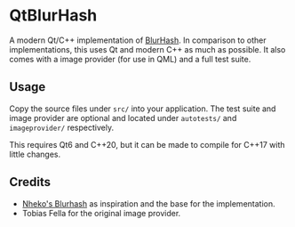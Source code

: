 # QtBlurHash

A modern Qt/C++ implementation of [BlurHash](https://github.com/woltapp/blurhash). In comparison to other implementations, this uses Qt and modern C++ as much as possible. It also comes with a image provider (for use in QML) and a full test suite.

## Usage

Copy the source files under `src/` into your application. The test suite and image provider are optional and located under `autotests/` and `imageprovider/` respectively.

This requires Qt6 and C++20, but it can be made to compile for C++17 with little changes.

## Credits

* [Nheko's Blurhash](https://github.com/Nheko-Reborn/blurhash) as inspiration and the base for the implementation.
* Tobias Fella for the original image provider.